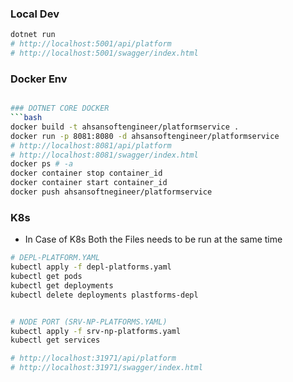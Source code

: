 ### Local Dev
```bash
dotnet run
# http://localhost:5001/api/platform
# http://localhost:5001/swagger/index.html
```
### Docker Env
```bash

### DOTNET CORE DOCKER
```bash
docker build -t ahsansoftengineer/platformservice .
docker run -p 8081:8080 -d ahsansoftengineer/platformservice
# http://localhost:8081/api/platform
# http://localhost:8081/swagger/index.html
docker ps # -a 
docker container stop container_id
docker container start container_id
docker push ahsansoftnegineer/platformservice
```
### K8s
- In Case of K8s Both the Files needs to be run at the same time
```bash
# DEPL-PLATFORM.YAML
kubectl apply -f depl-platforms.yaml
kubectl get pods
kubectl get deployments
kubectl delete deployments plastforms-depl


# NODE PORT (SRV-NP-PLATFORMS.YAML)
kubectl apply -f srv-np-platforms.yaml
kubectl get services

# http://localhost:31971/api/platform
# http://localhost:31971/swagger/index.html
```